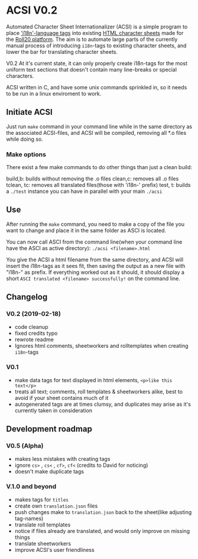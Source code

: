 # ACSI V0.2

Automated Character Sheet Internationalizer (ACSI) is a simple program to place ['i18n'-language tags](https://wiki.roll20.net/Character_Sheet_i18n) into existing [HTML character sheets](https://github.com/Roll20/roll20-character-sheets) made for the [Roll20 platform](https://en.wikipedia.org/wiki/Roll20). The aim is to automate large parts of the currently manual process of introducing `i18n`-tags to existing character sheets, and lower the bar for translating character sheets. 

V0.2 At it's current state, it can only properly create i18n-tags for the most uniform text sections that doesn't contain many line-breaks or special characters.

ACSI written in C, and have some unix commands sprinkled in, so it needs to be run in a linux enviroment to work. 

## Initiate ACSI

Just run `make` command in your command line while in the same  directory as the associated ACSI-files, and ACSI will be compiled, removing all *.o files while doing so.

### Make options

There exist a few make commands to do other things than just a clean build:

build,b:	builds without removing the .o files
clean,c:	removes all .o files
tclean, tc:	removes all translated files(those with 'i18n-' prefix)
test, t:	builds a `./test` instance you can have in parallel with your main `./acsi` 

## Use
After running the `make` command, you need to make a copy of the file you want to change and place it in the same folder as ASCI is located.

You can now call ASCI from the command line(when your command line have the ASCI as active directory): `./acsi <filename>.html` 

You give the ACSI a html filename from the same directory, and ACSI will insert the i18n-tags as it sees fit, then saving the output as a new file with "i18n-"  as prefix.
If everything worked out as it should, it should display a short `ASCI translated <filename> successfully!` on the command line.

## Changelog

### V0.2 (2019-02-18)
- code cleanup
- fixed credits typo
- rewrote readme
- Ignores html comments, sheetworkers and rolltemplates when creating `i18n`-tags

### V0.1
- make data tags for text displayed in html elements, `<p>like this text</p>`
- treats all text; comments, roll templates & sheetworkers alike, best to avoid if your sheet contains much of it
- autogenerated tags are at times clumsy, and duplicates may arise as it's currently taken in consideration

## Development roadmap

### V0.5 (Alpha)
- makes less mistakes with creating tags
- ignore `cs>` , `cs<` , `cf>`, `cf<` (credits to David for noticing)
- doesn't make duplicate tags

### V.1.0 and beyond
- makes tags for `titles`
- create own `translation.json` files
- push changes make to `translation.json` back to the sheet(like adjusting tag-names)
- translate roll templates
- notice if files already are translated, and would only improve on missing things
- translate sheetworkers
- improve ACSI's user friendliness



